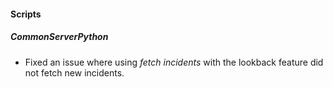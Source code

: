 
#### Scripts
##### CommonServerPython
- Fixed an issue where using *fetch incidents* with the lookback feature did not fetch new incidents.
